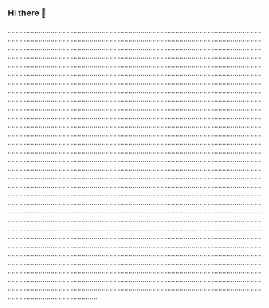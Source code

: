 ### Hi there 👋

................................................................................................................................................................................................................................................................................................................................................................................................................................................................................................................................................................................................................................................................................................................................................................................................................................................................................................................................................................................................................................................................................................................................................................................................................................................................................................................................................................................................................................................................................................................................................................................................................................................................................................................................................................................................................................................................................................................................................................................................................................................................................................................................................................................................................................................................................................................................................................................................................................................................................................................................................................................................................................................................................................................................................................................................................................................................................................................................................................................................................................................................................................................................................................................................................................................................................................................................................................................................................................................................................................................................................................................................................................................................................................................................................................................................................................................................................................................................................................................................................................................